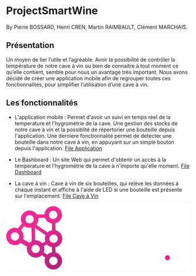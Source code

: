 # ProjectSmartWine
By Pierre BOSSARD, Henri CREN, Martin RAIMBAULT, Clément MARCHAIS.

## Présentation

Un  moyen de lier l’utile et l’agréable. Avoir la possibilité de contrôler la température de notre cave à vin ou bien de connaitre 
à tout moment ce qu’elle contient, semble pour  nous un avantage très important. Nous avons décidé de créer une application mobile 
afin de regrouper toutes ces fonctionnalités, pour simplifier l’utilisation d’une cave à vin.

## Les fonctionnalités 

* L'application mobile : Permet d'avoir un suivi en temps réel de la temperature et l'hygrométrie de la cave. Une gestion des stocks 
de notre cave à vin et la possiblité de répertorier une bouteille depuis l'application. Une derniere fonctionnalité permet de detecter
une bouteille dans notre cave à vin, en appuyant sur un simple bouton depuis l'application. 
[File Application](../DashboardSmartWine)

* Le Bashboard : Un site Web qui permet d'obtenir un accès à la temperature et l'hygrométrie de la cave à n'importe qu'elle moment.
[File Dashboard](/DashboardSmartWine)

* La cave à vin : Cave à vin de six bouteilles, qui relève les données à chaque instant et affiche à l'aide de LED si une bouteille
est présente sur l'emplacement. [File Cave à Vin](../DashboardSmartWine)


![alt text width="200" height="200"](https://github.com/clemeMnt/ProjectSmartWine/blob/main/Images/SmartWine/LOGO-BLANC-PNG.png "Logo SmartWine")
